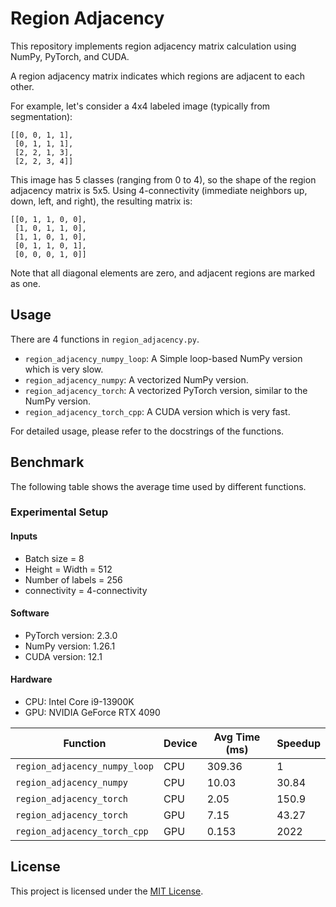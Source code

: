 # Region Adjacency

This repository implements region adjacency matrix calculation using NumPy, PyTorch, and CUDA.

A region adjacency matrix indicates which regions are adjacent to each other.

For example, let's consider a 4x4 labeled image (typically from segmentation):

```text
[[0, 0, 1, 1],
 [0, 1, 1, 1],
 [2, 2, 1, 3],
 [2, 2, 3, 4]]
```

This image has 5 classes (ranging from 0 to 4), so the shape of the region adjacency matrix is 5x5.
Using 4-connectivity (immediate neighbors up, down, left, and right), the resulting matrix is:

```text
[[0, 1, 1, 0, 0],
 [1, 0, 1, 1, 0],
 [1, 1, 0, 1, 0],
 [0, 1, 1, 0, 1],
 [0, 0, 0, 1, 0]]
```

Note that all diagonal elements are zero, and adjacent regions are marked as one.

## Usage

There are 4 functions in `region_adjacency.py`.

- `region_adjacency_numpy_loop`: A Simple loop-based NumPy version which is very slow.
- `region_adjacency_numpy`: A vectorized NumPy version.
- `region_adjacency_torch`: A vectorized PyTorch version, similar to the NumPy version.
- `region_adjacency_torch_cpp`: A CUDA version which is very fast.

For detailed usage, please refer to the docstrings of the functions.

## Benchmark

The following table shows the average time used by different functions.

### Experimental Setup

#### Inputs

- Batch size = 8
- Height = Width = 512
- Number of labels = 256
- connectivity = 4-connectivity

#### Software

- PyTorch version: 2.3.0
- NumPy version: 1.26.1
- CUDA version: 12.1

#### Hardware

- CPU: Intel Core i9-13900K
- GPU: NVIDIA GeForce RTX 4090

| Function                      | Device | Avg Time (ms) | Speedup |
| ----------------------------- | ------ | ------------- | ------- |
| `region_adjacency_numpy_loop` | CPU    | 309.36        | 1       |
| `region_adjacency_numpy`      | CPU    | 10.03         | 30.84   |
| `region_adjacency_torch`      | CPU    | 2.05          | 150.9   |
| `region_adjacency_torch`      | GPU    | 7.15          | 43.27   |
| `region_adjacency_torch_cpp`  | GPU    | 0.153         | 2022    |

## License

This project is licensed under the [MIT License](LICENSE).
